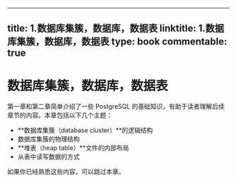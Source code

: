
---
title: 1.数据库集簇，数据库，数据表
linktitle: 1.数据库集簇，数据库，数据表
type: book
commentable: true
---

# 数据库集簇，数据库，数据表

第一章和第二章简单介绍了一些 PostgreSQL 的基础知识，有助于读者理解后续章节的内容。本章包括以下几个主题：

- **数据库集簇（database cluster）**的逻辑结构
- 数据库集簇的物理结构
- **堆表（heap table）**文件的内部布局
- 从表中读写数据的方式

如果你已经熟悉这些内容，可以跳过本章。

    